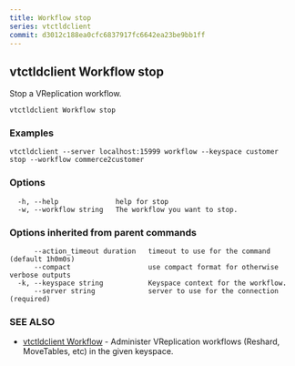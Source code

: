 ```yaml
---
title: Workflow stop
series: vtctldclient
commit: d3012c188ea0cfc6837917fc6642ea23be9bb1ff
---
```

## vtctldclient Workflow stop

Stop a VReplication workflow.

```
vtctldclient Workflow stop
```

### Examples

```
vtctldclient --server localhost:15999 workflow --keyspace customer stop --workflow commerce2customer
```

### Options

```
  -h, --help              help for stop
  -w, --workflow string   The workflow you want to stop.
```

### Options inherited from parent commands

```
      --action_timeout duration   timeout to use for the command (default 1h0m0s)
      --compact                   use compact format for otherwise verbose outputs
  -k, --keyspace string           Keyspace context for the workflow.
      --server string             server to use for the connection (required)
```

### SEE ALSO

* [vtctldclient Workflow](./vtctldclient_workflow/)	 - Administer VReplication workflows (Reshard, MoveTables, etc) in the given keyspace.

